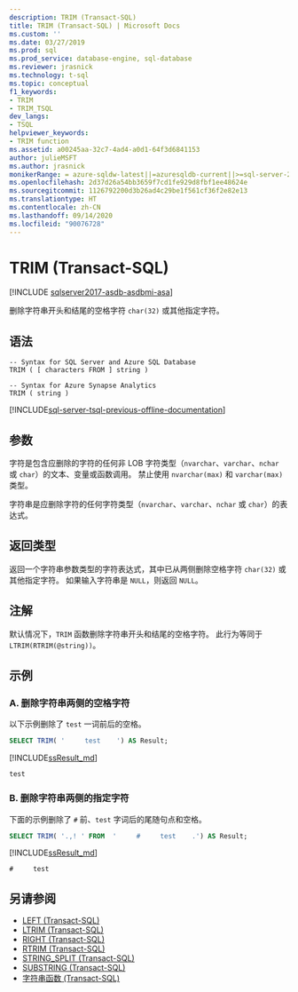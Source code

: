 ```yaml
---
description: TRIM (Transact-SQL)
title: TRIM (Transact-SQL) | Microsoft Docs
ms.custom: ''
ms.date: 03/27/2019
ms.prod: sql
ms.prod_service: database-engine, sql-database
ms.reviewer: jrasnick
ms.technology: t-sql
ms.topic: conceptual
f1_keywords:
- TRIM
- TRIM_TSQL
dev_langs:
- TSQL
helpviewer_keywords:
- TRIM function
ms.assetid: a00245aa-32c7-4ad4-a0d1-64f3d6841153
author: julieMSFT
ms.author: jrasnick
monikerRange: = azure-sqldw-latest||=azuresqldb-current||>=sql-server-2017||=sqlallproducts-allversions||>=sql-server-linux-2017||=azuresqldb-mi-current
ms.openlocfilehash: 2d37d26a54bb3659f7cd1fe929d8fbf1ee48624e
ms.sourcegitcommit: 1126792200d3b26ad4c29be1f561cf36f2e82e13
ms.translationtype: HT
ms.contentlocale: zh-CN
ms.lasthandoff: 09/14/2020
ms.locfileid: "90076728"
---
```

# <a name="trim-transact-sql"></a>TRIM (Transact-SQL)

[!INCLUDE [sqlserver2017-asdb-asdbmi-asa](../../includes/applies-to-version/sqlserver2017-asdb-asdbmi-asa.md)]

删除字符串开头和结尾的空格字符 `char(32)` 或其他指定字符。  

## <a name="syntax"></a>语法

```
-- Syntax for SQL Server and Azure SQL Database
TRIM ( [ characters FROM ] string )
```

```
-- Syntax for Azure Synapse Analytics
TRIM ( string )
```

[!INCLUDE[sql-server-tsql-previous-offline-documentation](../../includes/sql-server-tsql-previous-offline-documentation.md)]

## <a name="arguments"></a>参数

字符是包含应删除的字符的任何非 LOB 字符类型（`nvarchar`、`varchar`、`nchar` 或 `char`）的文本、变量或函数调用。 禁止使用 `nvarchar(max)` 和 `varchar(max)` 类型。

字符串是应删除字符的任何字符类型（`nvarchar`、`varchar`、`nchar` 或 `char`）的表达式。

## <a name="return-types"></a>返回类型

返回一个字符串参数类型的字符表达式，其中已从两侧删除空格字符 `char(32)` 或其他指定字符。 如果输入字符串是 `NULL`，则返回 `NULL`。

## <a name="remarks"></a>注解

默认情况下，`TRIM` 函数删除字符串开头和结尾的空格字符。 此行为等同于 `LTRIM(RTRIM(@string))`。

## <a name="examples"></a>示例

### <a name="a--removes-the-space-character-from-both-sides-of-string"></a>A.  删除字符串两侧的空格字符

以下示例删除了 `test` 一词前后的空格。

```sql
SELECT TRIM( '     test    ') AS Result;
```

[!INCLUDE[ssResult_md](../../includes/ssresult-md.md)]

```
test
```

### <a name="b--removes-specified-characters-from-both-sides-of-string"></a>B.  删除字符串两侧的指定字符

下面的示例删除了 `#` 前、`test` 字词后的尾随句点和空格。

```sql
SELECT TRIM( '.,! ' FROM  '     #     test    .') AS Result;
```

[!INCLUDE[ssResult_md](../../includes/ssresult-md.md)]
```
#     test
```

## <a name="see-also"></a>另请参阅

- [LEFT (Transact-SQL)](../../t-sql/functions/left-transact-sql.md)  
- [LTRIM (Transact-SQL)](../../t-sql/functions/ltrim-transact-sql.md)  
- [RIGHT (Transact-SQL)](../../t-sql/functions/right-transact-sql.md)  
- [RTRIM (Transact-SQL)](../../t-sql/functions/rtrim-transact-sql.md)  
- [STRING_SPLIT (Transact-SQL)](../../t-sql/functions/string-split-transact-sql.md)  
- [SUBSTRING (Transact-SQL)](../../t-sql/functions/substring-transact-sql.md)  
- [字符串函数 (Transact-SQL)](../../t-sql/functions/string-functions-transact-sql.md)
